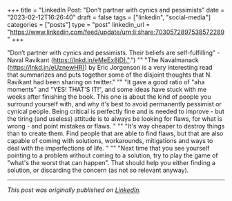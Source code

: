+++
title = "LinkedIn Post: "Don’t partner with cynics and pessimists"
date = "2023-02-12T16:26:40"
draft = false
tags = ["linkedin", "social-media"]
categories = ["posts"]
type = "post"
linkedin_url = "https://www.linkedin.com/feed/update/urn:li:share:7030572897538572289"
+++

"Don’t partner with cynics and pessimists. Their beliefs are self-fulfilling" - Naval Ravikant ([https://lnkd.in/eMeEx8iD)."](https://lnkd.in/eMeEx8iD).")
""
"The Navalmanack ([https://lnkd.in/eUznewHR)](https://lnkd.in/eUznewHR)) by Eric Jorgenson is a very interesting read that summarizes and puts together some of the disjoint thoughts that N. Ravikant had been sharing on twitter."
""
"It gave a good ratio of "aha moments" and "YES! THAT'S IT!", and some ideas have stuck with me weeks after finishing the book. This one is about the kind of people you surround yourself with, and why it's best to avoid permanently pessimist or cynical people. Being critical is perfectly fine and is needed to improve - but the tiring (and useless) attitude is to always be looking for flaws, for what is wrong - and point mistakes or flaws. "
""
"It's way cheaper to destroy things than to create them. Find people that are able to find flaws, but that are also capable of coming with solutions, workarounds, mitigations and ways to deal with the imperfections of life. "
""
"Next time that you see yourself pointing to a problem without coming to a solution, try to play the game of "what's the worst that can happen". That should help you either finding a solution, or discarding the concern (as not so relevant anyway).

---

*This post was originally published on [LinkedIn](https://www.linkedin.com/in/adrianmoreno/recent-activity/all/).*